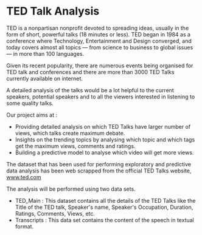 # TED Talk Analysis
TED is a  nonpartisan nonprofit devoted to spreading ideas, usually in the form of short, powerful talks (18 minutes or less). TED began in 1984 as a conference where Technology, Entertainment and Design converged, and today covers almost all topics — from science to business to global issues — in more than 100 languages.

Given its recent popularity, there are numerous events being organised for TED talk and conferences and there are more than 3000 TED Talks currently available on internet. 

A detailed analysis of the talks would be a lot helpful to the current speakers, potential speakers and to all the viewers interested in listening to some quality talks. 

Our project aims at :
- Providing detailed analysis on which TED Talks have larger number of views, which talks create maximum debate.
- Insights on the trending topics by analysing which topic and which tags get the maximum views, comments and ratings.
- Building a predictive model to analyse which video will get more views.

The dataset that has been used for performing exploratory and predictive data analysis has been web scrapped from the official TED Talks website, www.ted.com

The analysis will be performed using two data sets. 
- TED_Main : This dataset contains all the details of the TED Talks like the Title of the TED talk, Speaker's name, Speaker's Occupation, Duration, Ratings, Comments, Views, etc. 
- Transcripts : This data set contains the content of the speech in textual format.
